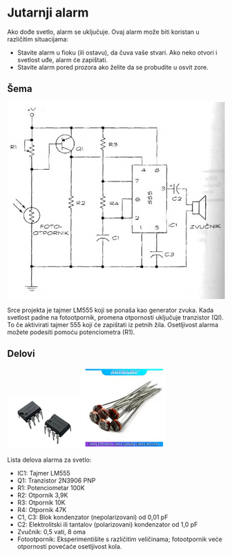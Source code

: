 # Jutarnji alarm

Ako dođe svetlo, alarm se uključuje. Ovaj alarm može biti koristan u različitim situacijama:
* Stavite alarm u fioku (ili ostavu), da čuva vaše stvari. Ako neko otvori i svetlost uđe, alarm će zapištati.
* Stavite alarm pored prozora ako želite da se probudite u osvit zore.

## Šema

![](../slike/jutarnji-alarm.jpg)

Srce projekta je tajmer LM555 koji se ponaša kao generator zvuka. Kada svetlost padne na fotootpornik, promena otpornosti uključuje tranzistor (Ql). To če aktivirati tajmer 555 koji će zapištati iz petnih žila. Osetljivost alarma možete podesiti pomoću potenciometra (R1).

## Delovi

![](../slike/komponente/NE555-timer.png) ![](../slike/komponente/fotootpornici.png)

Lista delova alarma za svetlo:
* IC1: Tajmer LM555
* Q1: Tranzistor 2N3906 PNP
* R1: Potenciometar 100K
* R2: Otpornik 3,9K
* R3: Otpornik 10K
* R4: Otpornik 47K
* C1, C3: Blok kondenzator (nepolarizovani) od 0,01 pF
* C2: Elektrolitski ili tantalov (polarizovani) kondenzator od 1,0 pF
* Zvučnik: 0,5 vati, 8 oma
* Fotootpornik: Eksperimentišite s različitim veličinama; fotootpornik veće otpornosti povećaće osetljivost kola.
